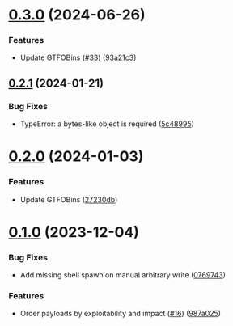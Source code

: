 # [0.3.0](https://github.com/Frissi0n/GTFONow/compare/v0.2.1...v0.3.0) (2024-06-26)


### Features

* Update GTFOBins ([#33](https://github.com/Frissi0n/GTFONow/issues/33)) ([93a21c3](https://github.com/Frissi0n/GTFONow/commit/93a21c37c492cc836e59c9979cfd99321701fe25))



## [0.2.1](https://github.com/Frissi0n/GTFONow/compare/v0.2.0...v0.2.1) (2024-01-21)


### Bug Fixes

* TypeError: a bytes-like object is required ([5c48995](https://github.com/Frissi0n/GTFONow/commit/5c48995010ba14a265d03f65a35bd2ccd77a4b88))



# [0.2.0](https://github.com/Frissi0n/GTFONow/compare/v0.1.0...v0.2.0) (2024-01-03)


### Features

* Update GTFOBins ([27230db](https://github.com/Frissi0n/GTFONow/commit/27230db131a58f34a28dd43c5b6b79eabce898ed))



# [0.1.0](https://github.com/Frissi0n/GTFONow/compare/07697435fafe220f88f94008e5871ab4648e79a2...v0.1.0) (2023-12-04)


### Bug Fixes

* Add missing shell spawn on manual arbitrary write ([0769743](https://github.com/Frissi0n/GTFONow/commit/07697435fafe220f88f94008e5871ab4648e79a2))


### Features

* Order payloads by exploitability and impact ([#16](https://github.com/Frissi0n/GTFONow/issues/16)) ([987a025](https://github.com/Frissi0n/GTFONow/commit/987a0257e595787e46c4e3d32f9bbcfef34f4a6a))



